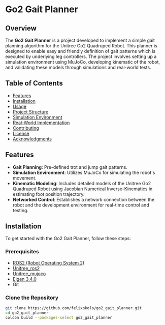 # Go2 Gait Planner

## Overview

The **Go2 Gait Planner** is a project developed to implement a simple gait planning algorithm for the Unitree Go2 Quadruped Robot. This planner is designed to enable easy and friendly definition of gait patterns which is executed by underlying leg controllers. The project involves setting up a simulation environment using MuJoCo, developing kinematic of the robot, and validating these models through simulations and real-world tests.

## Table of Contents

- [Features](#features)
- [Installation](#installation)
- [Usage](#usage)
- [Project Structure](#project-structure)
- [Simulation Environment](#simulation-environment)
- [Real-World Implementation](#real-world-implementation)
- [Contributing](#contributing)
- [License](#license)
- [Acknowledgments](#acknowledgments)

## Features

- **Gait Planning**: Pre-defined trot and jump gait patterns.
- **Simulation Environment**: Utilizes MuJoCo for simulating the robot's movement.
- **Kinematic Modeling**: Includes detailed models of the Unitree Go2 Quadruped Robot using Jacobian Numerical Inverse-Kinematics in estimating foot position trajectory.
- **Networked Control**: Establishes a network connection between the robot and the development environment for real-time control and testing.

## Installation

To get started with the Go2 Gait Planner, follow these steps:

### Prerequisites

- [ROS2 (Robot Operating System 2)](https://docs.ros.org/en/foxy/Installation.html)
- [Unitree_ros2](https://github.com/unitreerobotics/unitree_ros2)
- [Unitree_mujoco](https://github.com/unitreerobotics/unitree_mujoco)
- [Eigen 3.4.0](https://eigen.tuxfamily.org/index.php?title=Main_Page)
- Git

### Clone the Repository

```bash
git clone https://github.com/felixokolo/go2_gait_planner.git
cd go2_gait_planner
colcon build --packages-select go2_gait_planner
